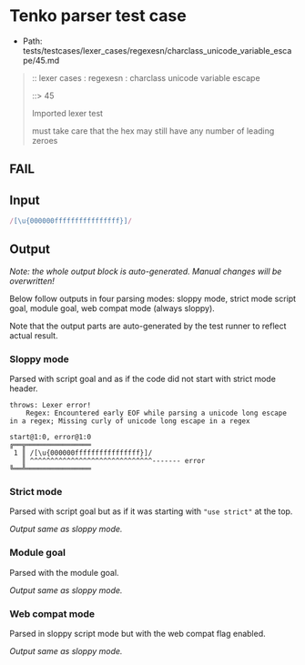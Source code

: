 # Tenko parser test case

- Path: tests/testcases/lexer_cases/regexesn/charclass_unicode_variable_escape/45.md

> :: lexer cases : regexesn : charclass unicode variable escape
>
> ::> 45
>
> Imported lexer test
>
> must take care that the hex may still have any number of leading zeroes

## FAIL

## Input

`````js
/[\u{000000ffffffffffffffff}]/
`````

## Output

_Note: the whole output block is auto-generated. Manual changes will be overwritten!_

Below follow outputs in four parsing modes: sloppy mode, strict mode script goal, module goal, web compat mode (always sloppy).

Note that the output parts are auto-generated by the test runner to reflect actual result.

### Sloppy mode

Parsed with script goal and as if the code did not start with strict mode header.

`````
throws: Lexer error!
    Regex: Encountered early EOF while parsing a unicode long escape in a regex; Missing curly of unicode long escape in a regex

start@1:0, error@1:0
╔══╦════════════════
 1 ║ /[\u{000000ffffffffffffffff}]/
   ║ ^^^^^^^^^^^^^^^^^^^^^^^^^^^^^^------- error
╚══╩════════════════

`````

### Strict mode

Parsed with script goal but as if it was starting with `"use strict"` at the top.

_Output same as sloppy mode._

### Module goal

Parsed with the module goal.

_Output same as sloppy mode._

### Web compat mode

Parsed in sloppy script mode but with the web compat flag enabled.

_Output same as sloppy mode._
